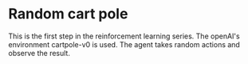 # Random cart pole
This is the first step in the reinforcement learning series.
The openAI's environment cartpole-v0 is used.
The agent takes random actions and observe the result.
